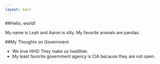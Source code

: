 ```yaml
---
layout: main
---
```


##Hello, world!

My name is Leah and Aaron is silly. My favorite animals are pandas.

##My Thoughts on Government

* We love HHS! They make us healthier.
* My least favorite government agency is CIA because they are not open.
